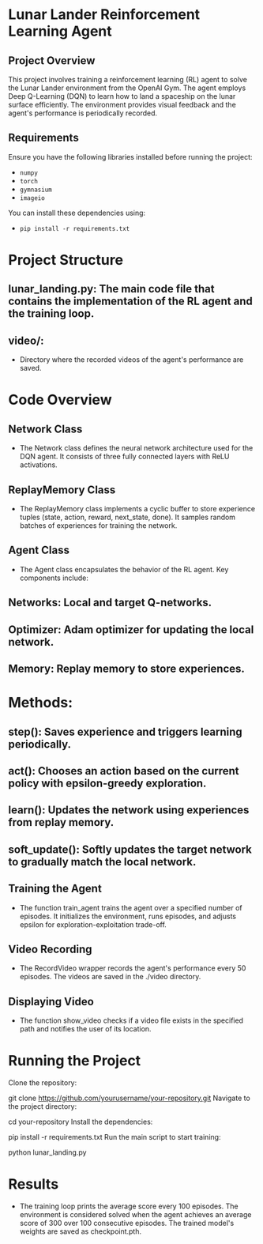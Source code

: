 # Lunar Lander Reinforcement Learning Agent

## Project Overview
This project involves training a reinforcement learning (RL) agent to solve the Lunar Lander environment from the OpenAI Gym.
The agent employs Deep Q-Learning (DQN) to learn how to land a spaceship on the lunar surface efficiently.
The environment provides visual feedback and the agent's performance is periodically recorded.

## Requirements
Ensure you have the following libraries installed before running the project:
- `numpy`
- `torch`
- `gymnasium`
- `imageio`

You can install these dependencies using:
- `pip install -r requirements.txt`

# Project Structure

## lunar_landing.py: The main code file that contains the implementation of the RL agent and the training loop.

## video/:
- Directory where the recorded videos of the agent's performance are saved.

# Code Overview

## Network Class
- The Network class defines the neural network architecture used for the DQN agent. It consists of three fully connected layers with ReLU activations.

## ReplayMemory Class
- The ReplayMemory class implements a cyclic buffer to store experience tuples (state, action, reward, next_state, done). It samples random batches of experiences for training the network.

## Agent Class
- The Agent class encapsulates the behavior of the RL agent. Key components include:

## Networks: Local and target Q-networks.

## Optimizer: Adam optimizer for updating the local network.

## Memory: Replay memory to store experiences.

# Methods:

## step(): Saves experience and triggers learning periodically.

## act(): Chooses an action based on the current policy with epsilon-greedy exploration.

## learn(): Updates the network using experiences from replay memory.

## soft_update(): Softly updates the target network to gradually match the local network.

## Training the Agent
- The function train_agent trains the agent over a specified number of episodes. It initializes the environment, runs episodes, and adjusts epsilon for exploration-exploitation trade-off.

## Video Recording
- The RecordVideo wrapper records the agent's performance every 50 episodes. The videos are saved in the ./video directory.

## Displaying Video
- The function show_video checks if a video file exists in the specified path and notifies the user of its location.

# Running the Project
Clone the repository:

git clone https://github.com/yourusername/your-repository.git
Navigate to the project directory:

cd your-repository
Install the dependencies:

pip install -r requirements.txt
Run the main script to start training:

python lunar_landing.py

# Results
- The training loop prints the average score every 100 episodes. The environment is considered solved when the agent achieves an average score of 300 over 100 consecutive episodes. The trained model's weights are saved as checkpoint.pth.
